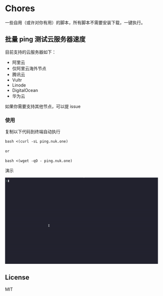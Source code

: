 # Chores

一些自用（或许对你有用）的脚本，所有脚本不需要安装下载，一键执行。

## 批量 ping 测试云服务器速度

目前支持的云服务器如下：

- 阿里云
- 仅阿里云海外节点
- 腾讯云
- Vultr
- Linode
- DigitalOcean
- 华为云

如果你需要支持其他节点，可以提 issue

### 使用

复制以下代码到终端自动执行

```
bash <(curl -sL ping.nuk.one)

or 

bash <(wget -qO - ping.nuk.one)
```

演示

![demo1](assets/demo1.gif)

## License

MIT
